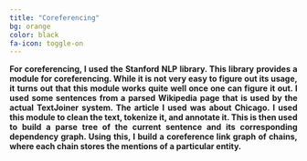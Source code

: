 ```yaml
---
title: "Coreferencing"
bg: orange
color: black
fa-icon: toggle-on
---
```



<p align="justify">
<strong>
For coreferencing, I used the Stanford NLP library. This library provides a module for coreferencing. While it is not very easy to figure out its usage, it turns out that this module works quite well once one can figure it out. I used some sentences from a parsed Wikipedia page that is used by the actual TextJoiner system. The article I used was about Chicago. I used this module to clean the text, tokenize it, and annotate it. This is then used to build a parse tree of the current sentence and its corresponding dependency graph. Using this, I build a coreference link graph of chains, where each chain stores the mentions of a particular entity.
</strong> 
</p>






